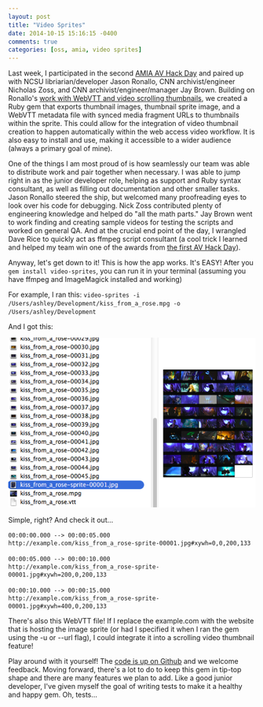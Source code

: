 ```yaml
---
layout: post
title: "Video Sprites"
date: 2014-10-15 15:16:15 -0400
comments: true
categories: [oss, amia, video sprites]
---
```



Last week, I participated in the second [AMIA AV Hack Day](http://wiki.curatecamp.org/index.php?title=Association_of_Moving_Image_Archivists_%26_Digital_Library_Federation_Hack_Day_2014) and paired up with NCSU libriarian/developer Jason Ronallo, CNN archivist/engineer Nicholas Zoss, and CNN archivist/engineer/manager Jay Brown. Building on Ronallo's [work with WebVTT and video scrolling thumbnails](http://ronallo.com/blog/a-plugin-for-mediaelement-js-for-preview-thumbnails-on-hover-over-the-time-rail/), we created a Ruby gem that exports thumbnail images, thumbnail sprite image, and a WebVTT metadata file with synced media fragment URLs to thumbnails within the sprite. This could allow for the integration of video thumbnail creation to happen automatically within the web access video workflow. It is also easy to install and use, making it accessible to a wider audience (always a primary goal of mine).

One of the things I am most proud of is how seamlessly our team was able to distribute work and pair together when necessary. I was able to jump right in as the junior developer role, helping as support and Ruby syntax consultant, as well as filling out documentation and other smaller tasks. Jason Ronallo steered the ship, but welcomed many proofreading eyes to look over his code for debugging. Nick Zoss contributed plenty of engineering knowledge and helped do "all the math parts." Jay Brown went to work finding and creating sample videos for testing the scripts and worked on general QA. And at the crucial end point of the day, I wrangled Dave Rice to quickly act as ffmpeg script consultant (a cool trick I learned and helped my team win one of the awards from [the first AV Hack Day](http://wiki.curatecamp.org/index.php?title=Association_of_Moving_Image_Archivists_%26_Digital_Library_Federation_Hack_Day_2013)).

Anyway, let's get down to it! This is how the app works. It's EASY! After you `gem install video-sprites`, you can run it in your terminal (assuming you have ffmpeg and ImageMagick installed and working)

For example, I ran this: `video-sprites -i /Users/ashley/Development/kiss_from_a_rose.mpg -o /Users/ashley/Development`

And I got this:

![](/images/rose_export.png)

Simple, right? And check it out...

```
00:00:00.000 --> 00:00:05.000
http://example.com/kiss_from_a_rose-sprite-00001.jpg#xywh=0,0,200,133

00:00:05.000 --> 00:00:10.000
http://example.com/kiss_from_a_rose-sprite-00001.jpg#xywh=200,0,200,133

00:00:10.000 --> 00:00:15.000
http://example.com/kiss_from_a_rose-sprite-00001.jpg#xywh=400,0,200,133
```

There's also this WebVTT file! If I replace the example.com with the website that is hosting the image sprite (or had I specified it when I ran the gem using the -u or --url flag), I could integrate it into a scrolling video thumbnail feature! 



Play around with it yourself! The [code is up on Github](https://github.com/jronallo/video-sprites) and we welcome feedback. Moving forward, there's a lot to do to keep this gem in tip-top shape and there are many features we plan to add. Like a good junior developer, I've given myself the goal of writing tests to make it a healthy and happy gem. Oh, tests...
